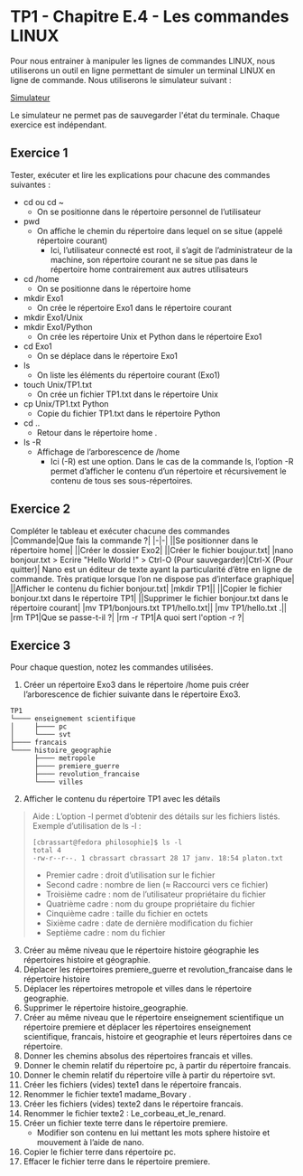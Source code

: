 # TP1 - Chapitre E.4 - Les commandes LINUX

Pour nous entrainer à manipuler les lignes de commandes LINUX, nous utiliserons un outil en ligne permettant de simuler un terminal LINUX en ligne de commande. Nous utiliserons le simulateur suivant :  

[Simulateur](https://bellard.org/jslinux/vm.html?url=alpine-x86.cfg)

Le simulateur ne permet pas de sauvegarder l'état du terminale. Chaque exercice est indépendant.

## Exercice 1

Tester, exécuter et lire les explications pour chacune des commandes suivantes :  

- cd ou cd ~ 
  - On se positionne dans le répertoire personnel de l’utilisateur
- pwd
  - On affiche le chemin du répertoire dans lequel on se situe (appelé répertoire courant)  
    - Ici, l’utilisateur connecté est root, il s’agit de l’administrateur de la  machine, son répertoire courant ne se situe pas dans le répertoire home contrairement aux autres utilisateurs
- cd /home 
  - On se positionne dans le répertoire home 
- mkdir Exo1 
  - On crée le répertoire Exo1 dans le répertoire courant 
- mkdir Exo1/Unix 
- mkdir Exo1/Python 
  - On crée les répertoire Unix et Python dans le répertoire Exo1
- cd Exo1 
  - On se déplace dans le répertoire Exo1
- ls 
  - On liste les éléments du répertoire courant (Exo1)
- touch Unix/TP1.txt 
  - On crée un fichier TP1.txt dans le répertoire Unix 
- cp Unix/TP1.txt Python 
  - Copie du fichier TP1.txt dans le répertoire Python 
- cd .. 
  - Retour dans le répertoire home .
- ls -R 
  - Affichage de l’arborescence de /home
    - Ici (-R) est une option.  Dans le cas de la commande ls, l’option -R permet d’afficher le contenu d’un répertoire et récursivement le contenu de tous ses sous-répertoires. 

## Exercice 2
Compléter le tableau et exécuter chacune des commandes
|Commande|Que fais la commande ?|
|-|-|
||Se positionner dans le répertoire home|
||Créer le dossier Exo2|
||Créer le fichier boujour.txt|
|nano bonjour.txt > Ecrire "Hello World !" > Ctrl-O (Pour sauvegarder)|Ctrl-X (Pour quitter)| Nano est un éditeur de texte ayant la particularité d’être en ligne de commande. Très pratique lorsque l’on ne dispose pas d’interface graphique|
||Afficher le contenu du fichier bonjour.txt|
|mkdir TP1||
||Copier le fichier bonjour.txt dans le répertoire TP1|
||Supprimer le fichier bonjour.txt dans le répertoire courant|
|mv TP1/bonjours.txt TP1/hello.txt||
|mv TP1/hello.txt .||
|rm TP1|Que se passe-t-il ?|
|rm -r TP1|A quoi sert l'option -r ?|

## Exercice 3 
Pour chaque question, notez les commandes utilisées.
1. Créer un répertoire Exo3 dans le répertoire /home puis créer l’arborescence de fichier suivante dans le répertoire Exo3.

``` 
TP1
└──── enseignement scientifique
│     ├──── pc
│     └──── svt
├──── francais
└──── histoire_geographie
      ├──── metropole
      ├──── premiere_guerre
      ├──── revolution_francaise
      └──── villes
```

2. Afficher le contenu du répertoire TP1 avec les détails
> Aide : L’option -l permet d’obtenir des détails sur les fichiers listés. Exemple d’utilisation de ls -l :  
> ```
> [cbrassart@fedora philosophie]$ ls -l
> total 4
> -rw-r--r--. 1 cbrassart cbrassart 28 17 janv. 18:54 platon.txt
> ```
> - Premier cadre : droit d’utilisation sur le fichier 
> - Second cadre : nombre de lien (≈ Raccourci vers ce fichier) 
> - Troisième cadre : nom de l’utilisateur propriétaire du fichier 
> - Quatrième cadre : nom du groupe propriétaire du fichier 
> - Cinquième cadre : taille du fichier en octets 
> - Sixième cadre : date de dernière modification du fichier 
> - Septième cadre : nom du fichier 

3. Créer au même niveau que le répertoire histoire géographie les répertoires histoire et géographie.
4. Déplacer les répertoires premiere_guerre et revolution_francaise dans le répertoire histoire
5. Déplacer les répertoires metropole et villes dans le répertoire geographie.
6. Supprimer le répertoire histoire_geographie.
7. Créer au même niveau que le répertoire enseignement scientifique un répertoire premiere et déplacer les 
répertoires enseignement scientifique, francais, histoire et geographie et leurs répertoires dans ce répertoire.  
8. Donner les chemins absolus des répertoires francais et villes.
9. Donner le chemin relatif du répertoire pc, à partir du répertoire francais. 
10. Donner le chemin relatif du répertoire ville à partir du répertoire svt. 
11. Créer les fichiers (vides) texte1 dans le répertoire francais.  
12. Renommer le fichier texte1 madame_Bovary .
13. Créer les fichiers (vides) texte2 dans le répertoire francais.
14. Renommer le fichier texte2 : Le_corbeau_et_le_renard.
15. Créer un fichier texte terre dans le répertoire premiere.  
    - Modifier son contenu en lui mettant les mots sphere histoire et mouvement à l’aide de nano. 
16. Copier le fichier terre dans répertoire pc. 
17. Effacer le fichier terre dans le répertoire premiere.